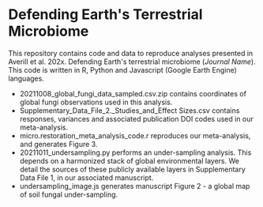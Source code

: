 # Defending Earth's Terrestrial Microbiome

This repository contains code and data to reproduce analyses presented in Averill et al. 202x. Defending Earth's terrestrial microbiome (*Journal Name*). This code is written in R, Python and Javascript (Google Earth Engine) languages. 

* 20211008_global_fungi_data_sampled.csv.zip contains coordinates of global fungi observations used in this analysis.
* Supplementary_Data_File_2._Studies_and_Effect Sizes.csv contains responses, variances and associated publication DOI codes used in our meta-analysis.
* micro.restoration_meta_analysis_code.r reproduces our meta-analysis, and generates Figure 3.
* 20211011_undersampling.py performs an under-sampling analysis. This depends on a harmonized stack of global environmental layers. We detail the sources of these publicly available layers in Supplementary Data File 1, in our associated manuscript.
* undersampling_image.js generates manuscript Figure 2 - a global map of soil fungal under-sampling.
